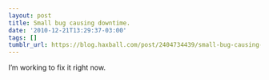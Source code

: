 ```yaml
---
layout: post
title: Small bug causing downtime.
date: '2010-12-21T13:29:37-03:00'
tags: []
tumblr_url: https://blog.haxball.com/post/2404734439/small-bug-causing-downtime
---
```

I’m working to fix it right now.

